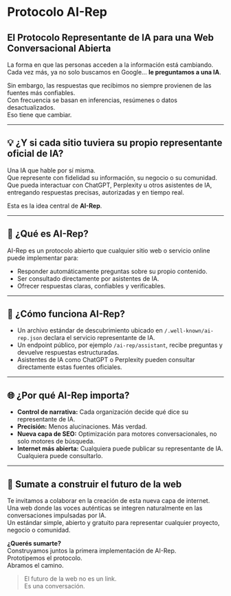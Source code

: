 # Protocolo AI-Rep  
## El Protocolo Representante de IA para una Web Conversacional Abierta

La forma en que las personas acceden a la información está cambiando.  
Cada vez más, ya no solo buscamos en Google... **le preguntamos a una IA**.

Sin embargo, las respuestas que recibimos no siempre provienen de las fuentes más confiables.  
Con frecuencia se basan en inferencias, resúmenes o datos desactualizados.  
Eso tiene que cambiar.

---

## 💡 ¿Y si cada sitio tuviera su propio representante oficial de IA?

Una IA que hable por sí misma.  
Que represente con fidelidad su información, su negocio o su comunidad.  
Que pueda interactuar con ChatGPT, Perplexity u otros asistentes de IA, entregando respuestas precisas, autorizadas y en tiempo real.

Esta es la idea central de **AI-Rep**.

---

## 🎯 ¿Qué es AI-Rep?

AI-Rep es un protocolo abierto que cualquier sitio web o servicio online puede implementar para:

- Responder automáticamente preguntas sobre su propio contenido.  
- Ser consultado directamente por asistentes de IA.  
- Ofrecer respuestas claras, confiables y verificables.

---

## 🧩 ¿Cómo funciona AI-Rep?

- Un archivo estándar de descubrimiento ubicado en `/.well-known/ai-rep.json` declara el servicio representante de IA.  
- Un endpoint público, por ejemplo `/ai-rep/assistant`, recibe preguntas y devuelve respuestas estructuradas.  
- Asistentes de IA como ChatGPT o Perplexity pueden consultar directamente estas fuentes oficiales.

---

## 🌐 ¿Por qué AI-Rep importa?

- **Control de narrativa:** Cada organización decide qué dice su representante de IA.  
- **Precisión:** Menos alucinaciones. Más verdad.  
- **Nueva capa de SEO:** Optimización para motores conversacionales, no solo motores de búsqueda.  
- **Internet más abierta:** Cualquiera puede publicar su representante de IA. Cualquiera puede consultarlo.

---

## 🚀 Sumate a construir el futuro de la web

Te invitamos a colaborar en la creación de esta nueva capa de internet.  
Una web donde las voces auténticas se integren naturalmente en las conversaciones impulsadas por IA.  
Un estándar simple, abierto y gratuito para representar cualquier proyecto, negocio o comunidad.

**¿Querés sumarte?**  
Construyamos juntos la primera implementación de AI-Rep.  
Prototipemos el protocolo.  
Abramos el camino.

> El futuro de la web no es un link.  
> Es una conversación.
